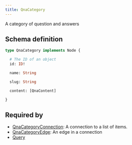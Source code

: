 ```yaml
---
title: QnaCategory
---
```


A category of question and answers

## Schema definition
```graphql
type QnaCategory implements Node {

  # The ID of an object
  id: ID!

  name: String

  slug: String

  content: [QnaContent]

}
```

## Required by
* [QnaCategoryConnection](graphql/schema/qnacategoryconnection.md): A connection to a list of items.
* [QnaCategoryEdge](graphql/schema/qnacategoryedge.md): An edge in a connection
* [Query](graphql/schema/query.md)

